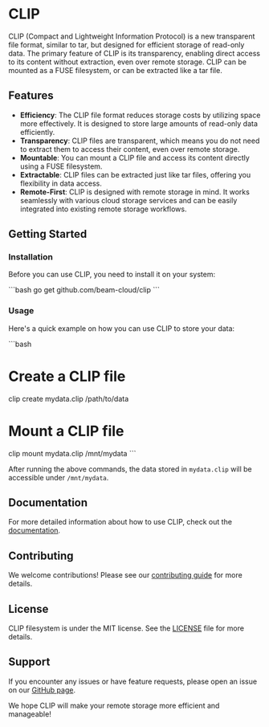 # CLIP

CLIP (Compact and Lightweight Information Protocol) is a new transparent file format, similar to tar, but designed for efficient storage of read-only data. The primary feature of CLIP is its transparency, enabling direct access to its content without extraction, even over remote storage. CLIP can be mounted as a FUSE filesystem, or can be extracted like a tar file.

## Features

- **Efficiency**: The CLIP file format reduces storage costs by utilizing space more effectively. It is designed to store large amounts of read-only data efficiently.
- **Transparency**: CLIP files are transparent, which means you do not need to extract them to access their content, even over remote storage.
- **Mountable**: You can mount a CLIP file and access its content directly using a FUSE filesystem.
- **Extractable**: CLIP files can be extracted just like tar files, offering you flexibility in data access.
- **Remote-First**: CLIP is designed with remote storage in mind. It works seamlessly with various cloud storage services and can be easily integrated into existing remote storage workflows.

## Getting Started

### Installation

Before you can use CLIP, you need to install it on your system:

\`\`\`bash
go get github.com/beam-cloud/clip
\`\`\`

### Usage

Here's a quick example on how you can use CLIP to store your data:

\`\`\`bash

# Create a CLIP file

clip create mydata.clip /path/to/data

# Mount a CLIP file

clip mount mydata.clip /mnt/mydata
\`\`\`

After running the above commands, the data stored in `mydata.clip` will be accessible under `/mnt/mydata`.

## Documentation

For more detailed information about how to use CLIP, check out the [documentation](http://clip-filesystem.io/docs).

## Contributing

We welcome contributions! Please see our [contributing guide](CONTRIBUTING.md) for more details.

## License

CLIP filesystem is under the MIT license. See the [LICENSE](LICENSE.md) file for more details.

## Support

If you encounter any issues or have feature requests, please open an issue on our [GitHub page](https://github.com/your_github_profile/clip-filesystem).

We hope CLIP will make your remote storage more efficient and manageable!
